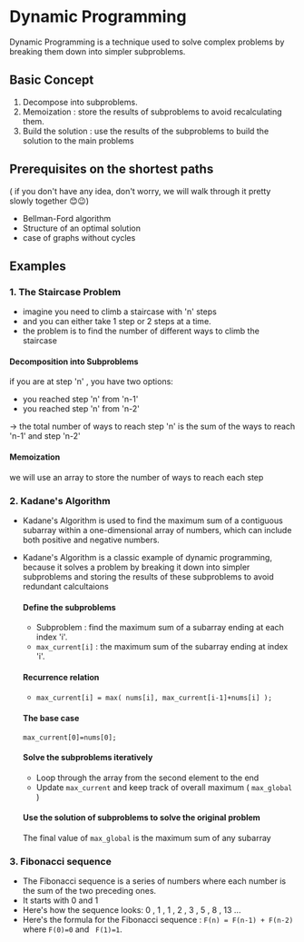 # Dynamic Programming
Dynamic Programming is a technique used to solve complex problems by breaking them down into simpler subproblems.

## Basic Concept
1. Decompose into subproblems.
2. Memoization : store the results of subproblems to avoid recalculating them.
3. Build the solution : use the results of the subproblems to build the solution to the main problems

## Prerequisites on the shortest paths
( if you don't have any idea, don't worry, we will walk through it pretty slowly together 😊😉)
- Bellman-Ford algorithm
- Structure of an optimal solution
- case of graphs without cycles

## Examples
### 1. The Staircase Problem
- imagine you need to climb a staircase with 'n' steps
- and you can either take 1 step or 2 steps at a time.
- the problem is to find the number of different ways to climb the staircase

#### Decomposition into Subproblems
if you are at step 'n' ,  you have two options:
- you reached step 'n' from 'n-1'
- you reached step 'n' from 'n-2'

-> the total number of ways to reach step 'n' is the sum of the ways to reach 'n-1' and step 'n-2'

#### Memoization
we will use an array to store the number of ways to reach each step


### 2. Kadane's Algorithm
- Kadane's Algorithm is used to find the maximum sum of a contiguous subarray within a one-dimensional array of numbers, which can include both positive and negative numbers.
- Kadane's Algorithm is a classic example of dynamic programming, because it solves a problem by breaking it down into simpler subproblems and storing the results of these subproblems to avoid redundant calcultaions

  #### Define the subproblems
  - Subproblem : find the maximum sum of a subarray ending at each index 'i'.
  - ```max_current[i]``` : the maximum sum of the subarray ending at index 'i'.
 
  #### Recurrence relation
  - ``` max_current[i] = max( nums[i], max_current[i-1]+nums[i] ); ```
 
  #### The base case
  ``` max_current[0]=nums[0]; ```

  #### Solve the subproblems iteratively
  - Loop through the array from the second element to the end
  - Update ``` max_current ``` and keep track of overall maximum ( ```max_global``` )
 
  #### Use the solution of subproblems to solve the original problem
  The final value of ``` max_global ``` is the maximum sum of any subarray


### 3. Fibonacci sequence
- The Fibonacci sequence is a series of numbers where each number is the sum of the two preceding ones.
- It starts with 0 and 1
- Here's how the sequence looks: 0 , 1 , 1 , 2 , 3 , 5 , 8 , 13 ...
- Here's the formula for the Fibonacci sequence : ``` F(n) = F(n-1) + F(n-2) ``` where ```F(0)=0``` and ``` F(1)=1```.
